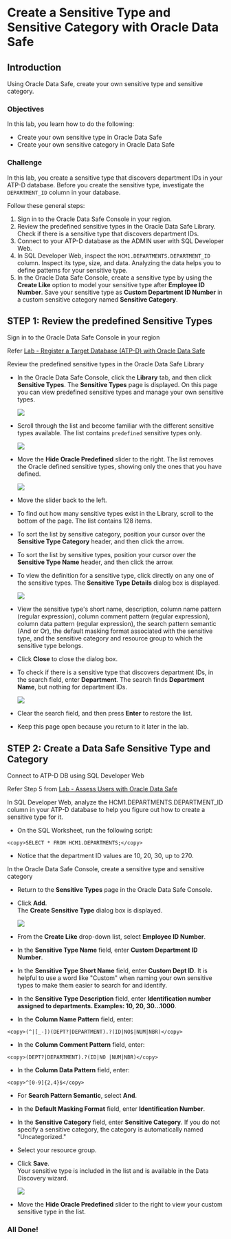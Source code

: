 # Create a Sensitive Type and Sensitive Category with Oracle Data Safe
## Introduction
Using Oracle Data Safe, create your own sensitive type and sensitive category.

### Objectives
In this lab, you learn how to do the following:
  - Create your own sensitive type in Oracle Data Safe
  - Create your own sensitive category in Oracle Data Safe

### Challenge
In this lab, you create a sensitive type that discovers department IDs in your ATP-D database. Before you create the sensitive type, investigate the `DEPARTMENT_ID` column in your database.

Follow these general steps:
1. Sign in to the Oracle Data Safe Console in your region.
2. Review the predefined sensitive types in the Oracle Data Safe Library. Check if there is a sensitive type that discovers department IDs.
3. Connect to your ATP-D database as the ADMIN user with SQL Developer Web.
4. In SQL Developer Web, inspect the `HCM1.DEPARTMENTS.DEPARTMENT_ID` column. Inspect its type, size, and data. Analyzing the data helps you to define patterns for your sensitive type.
5. In the Oracle Data Safe Console, create a sensitive type by using the **Create Like** option to model your sensitive type after **Employee ID Number**. Save your sensitive type as **Custom Department ID Number** in a custom sensitive category named **Sensitive Category**.

## STEP 1: Review the predefined Sensitive Types

Sign in to the Oracle Data Safe Console in your region

Refer [Lab - Register a Target Database (ATP-D) with Oracle Data Safe](https://github.com/labmaterial/adbguides-dev/blob/master/adb-datasafe/Register%20a%20Target%20Database.md)

Review the predefined sensitive types in the Oracle Data Safe Library

- In the Oracle Data Safe Console, click the **Library** tab, and then click **Sensitive Types**. The **Sensitive Types** page is displayed. On this page you can view predefined sensitive types and manage your own sensitive types.

   ![](./images/Img55.png " ")

- Scroll through the list and become familiar with the different sensitive types available. The list contains `predefined` sensitive types only.

   ![](./images/Img56.png " ")

- Move the **Hide Oracle Predefined** slider to the right. The list removes the Oracle defined sensitive types, showing only the ones that you have defined.

   ![](./images/Img57.png " ")

- Move the slider back to the left.
- To find out how many sensitive types exist in the Library, scroll to the bottom of the page. The list contains 128 items.
- To sort the list by sensitive category, position your cursor over the **Sensitive Type Category** header, and then click the arrow.
- To sort the list by sensitive types, position your cursor over the **Sensitive Type Name** header, and then click the arrow.
- To view the definition for a sensitive type, click directly on any one of the sensitive types. The **Sensitive Type Details** dialog box is displayed.

   ![](./images/Img58.png " ")
   
- View the sensitive type's short name, description, column name pattern (regular expression), column comment pattern (regular expression), column data pattern (regular expression), the search pattern semantic (And or Or), the default masking format associated with the sensitive type, and the sensitive category and resource group to which the sensitive type belongs.
- Click **Close** to close the dialog box.
- To check if there is a sensitive type that discovers department IDs, in the search field, enter **Department**. The search finds **Department Name**, but nothing for department IDs.

   ![](./images/Img59.png " ")

- Clear the search field, and then press **Enter** to restore the list.
- Keep this page open because you return to it later in the lab.

## STEP 2: Create a Data Safe Sensitive Type and Category

Connect to ATP-D DB using SQL Developer Web

Refer Step 5 from [Lab - Assess Users with Oracle Data Safe](https://github.com/labmaterial/adbguides-dev/blob/master/adb-datasafe/Assessment%20Lab%202.md)

In SQL Developer Web, analyze the HCM1.DEPARTMENTS.DEPARTMENT_ID column in your ATP-D database to help you figure out how to create a sensitive type for it.

- On the SQL Worksheet, run the following script:

```
<copy>SELECT * FROM HCM1.DEPARTMENTS;</copy>
```
- Notice that the department ID values are 10, 20, 30, up to 270.

In the Oracle Data Safe Console, create a sensitive type and sensitive category

- Return to the **Sensitive Types** page in the Oracle Data Safe Console.
- Click **Add**.<br>
The **Create Sensitive Type** dialog box is displayed.

   ![](./images/Img60.png " ")

- From the **Create Like** drop-down list, select **Employee ID Number**.
- In the **Sensitive Type Name** field, enter **<username> Custom Department ID Number**.
- In the **Sensitive Type Short Name** field, enter **Custom Dept ID**. It is helpful to use a word like "Custom" when naming your own sensitive types to make them easier to search for and identify.
- In the **Sensitive Type Description** field, enter **Identification number assigned to departments. Examples: 10, 20, 30...1000**.
- In the **Column Name Pattern** field, enter:

```
<copy>(^|[_-])(DEPT?|DEPARTMENT).?(ID|NO$|NUM|NBR)</copy>
```
- In the **Column Comment Pattern** field, enter:

```
<copy>(DEPT?|DEPARTMENT).?(ID|NO |NUM|NBR)</copy>
```
- In the **Column Data Pattern** field, enter:

```
<copy>^[0-9]{2,4}$</copy>
```
- For **Search Pattern Semantic**, select **And**.
- In the **Default Masking Format** field, enter **Identification Number**.
- In the **Sensitive Category** field, enter **<username> Sensitive Category**. If you do not specify a sensitive category, the category is automatically named "Uncategorized."
- Select your resource group.
- Click **Save**.<br>
Your sensitive type is included in the list and is available in the Data Discovery wizard.

   ![](./images/Img61.png " ")

- Move the **Hide Oracle Predefined** slider to the right to view your custom sensitive type in the list.

### All Done!
